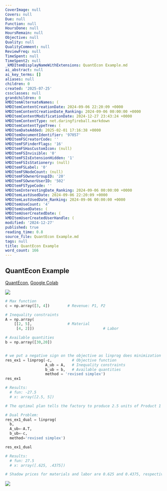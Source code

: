 ```yaml
---
CoverImage: null
Covers: null
Due: null
Function: null
HoursDone: null
HoursRemain: null
Objective: null
Quality: null
QualityComment: null
ReviewFreq: null
TimeSpent: null
TimeSpent2: null
_kMDItemDisplayNameWithExtensions: QuantEcon Example.md
ai_abstract: null
ai_key_terms: []
aliases: null
children: 0
created: '2025-07-25'
cssclasses: null
grandchildren: 0
kMDItemAlternateNames: (
kMDItemContentCreationDate: 2024-09-06 22:20:09 +0000
kMDItemContentCreationDate_Ranking: 2024-09-06 00:00:00 +0000
kMDItemContentModificationDate: 2024-12-27 23:43:24 +0000
kMDItemContentType: net.daringfireball.markdown
kMDItemContentTypeTree: (
kMDItemDateAdded: 2025-02-01 17:16:38 +0000
kMDItemDocumentIdentifier: '97057'
kMDItemFSCreatorCode: ''
kMDItemFSFinderFlags: '16'
kMDItemFSHasCustomIcon: (null)
kMDItemFSInvisible: '0'
kMDItemFSIsExtensionHidden: '1'
kMDItemFSIsStationery: (null)
kMDItemFSLabel: '0'
kMDItemFSNodeCount: (null)
kMDItemFSOwnerGroupID: '20'
kMDItemFSOwnerUserID: '502'
kMDItemFSTypeCode: ''
kMDItemInterestingDate_Ranking: 2024-09-06 00:00:00 +0000
kMDItemLastUsedDate: 2024-09-06 22:20:09 +0000
kMDItemLastUsedDate_Ranking: 2024-09-06 00:00:00 +0000
kMDItemUseCount: '4'
kMDItemUsedDates: (
kMDItemUserCreatedDate: (
kMDItemUserCreatedUserHandle: (
modified: '2024-12-27'
published: true
reading_time: 0.8
source_file: QuantEcon Example.md
tags: null
title: QuantEcon Example
word_count: 166
---
```


## QuantEcon Example

[QuantEcon](https://python.quantecon.org/lp_intro.html), [Google Colab](https://colab.research.google.com/drive/10Hjet_MImjqmyLn3C08aw6mNoG2tsb72#scrollTo=89bd93d8)

![](https://i.imgur.com/Ba5hB8A.png)

```python
# Max function
c = np.array([3, 4])        # Revenue: P1, P2

# Inequality constraints
A = np.array(
    [[2, 5],                # Material
     [4, 2]])								# Labor

# Available quantities
b = np.array([30,20])


# we put a negative sign on the objective as linprog does minimization
res_ex1 = linprog(-c,         # Objective function
                  A_ub = A,   # Inequality constraints
                  b_ub = b,   # Available quantities
                  method = 'revised simplex')
res_ex1

# Results:
  # fun: -27.5
  # x: array([2.5, 5])

# The optimal plan tells the factory to produce 2.5 units of Product 1 and 5 units of Product 2; that generates a maximizing value of revenue of 27.5.
```

```python
# Dual Problem:
res_ex1_dual = linprog(
  b, 
  A_ub=-A.T, 
  b_ub=-c, 
  method='revised simplex')

res_ex1_dual

# Results:
  # fun: 27.5
  # x: array([.625, .4375])

# Shadow prices for materials and labor are 0.625 and 0.4375, respectively.
```

![](https://python.quantecon.org/_images/lp_intro_3_0.png)